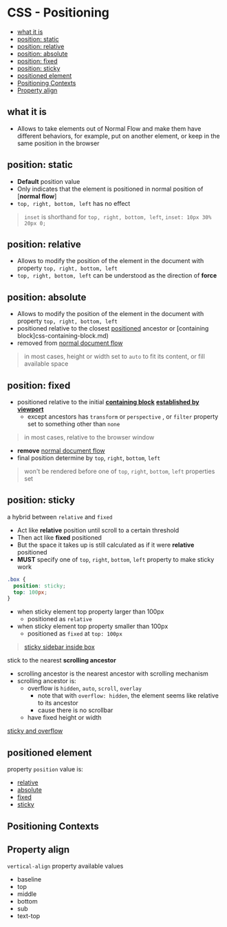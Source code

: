 # CSS - Positioning

* [what it is](#what-it-is)
* [position: static](#position:-static)
* [position: relative](#position:-relative)
* [position: absolute](#position:-absolute)
* [position: fixed](#position:-fixed)
* [position: sticky](#position:-sticky)
* [positioned element](#positioned-element)
* [Positioning Contexts](#positioning-contexts)
* [Property align](#property-align)

## what it is

- Allows to take elements out of Normal Flow and make them have different behaviors, for example, put on another element, or keep in the same position in the browser

## position: static

- **Default** position value
- Only indicates that the element is positioned in normal position of [**normal flow**]
- `top, right, bottom, left` has no effect

> `inset` is shorthand for `top, right, bottom, left`, `inset: 10px 30% 20px 0;`

## position: relative

- Allows to modify the position of the element in the document with property `top, right, bottom, left`
- `top, right, bottom, left` can be understood as the direction of **force**

## position: absolute

- Allows to modify the position of the element in the document with property `top, right, bottom, left`
- positioned relative to the closest [positioned](#positioned-element) ancestor or [containing block]css-containing-block.md)
- removed from [normal document flow](css-normal-flow.md)

> in most cases, height or width set to `auto` to fit its content, or fill available space

## position: fixed

- positioned relative to the initial [**containing block**](css-containing-block) [**established by viewport**](css-containing-block.md)
  - except ancestors has `transform` or `perspective` , or `filter` property set to something other than `none`

> in most cases, relative to the browser window

- **remove** [normal document flow](css-normal-flow.md)
- final position determine by `top`, `right`, `bottom`, `left`

> won't be rendered before one of `top`, `right`, `bottom`, `left` properties set

## position: sticky

a hybrid between `relative` and `fixed`

- Act like **relative** position until scroll to a certain threshold
- Then act like **fixed** positioned
- But the space it takes up is still calculated as if it were **relative** positioned
- **MUST** specify one of `top`, `right`, `bottom`, `left` property to make sticky work

```css
.box {
  position: sticky;
  top: 100px;
}
```

- when sticky element top property larger than 100px
  - positioned as `relative`
- when sticky element top property smaller than 100px
  - positioned as `fixed` at `top: 100px`

> [sticky sidebar inside box](sticky-inside-box.md)

stick to the nearest **scrolling ancestor**

- scrolling ancestor is the nearest ancestor with scrolling mechanism
- scrolling ancestor is:
  - overflow is `hidden`, `auto`, `scroll`, `overlay`
    - note that with `overflow: hidden`, the element seems like relative to its ancestor
    - cause there is no scrollbar
  - have fixed height or width

[sticky and overflow](css-sticky-and-overflow.md)

## positioned element

property `position` value is:

- [relative](#position-relative)
- [absolute](#position-absolute)
- [fixed](#position-fixed)
- [sticky](#position:-sticky)

## Positioning Contexts

## Property align

`vertical-align` property available values

- baseline
- top
- middle
- bottom
- sub
- text-top

